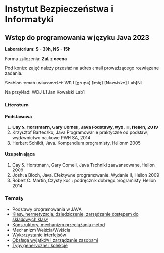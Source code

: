 # Instytut Bezpieczeństwa i Informatyki
## Wstęp do programowania w języku Java 2023
**Laboratorium: S - 30h, NS - 15h**

Forma zaliczenia: **Zal. z ocena**

Pod koniec zajęć należy przesłać na adres email prowadzącego rozwiązane zadania. 

Szablon tematu wiadomości: WDJ [grupa] [Imię] [Nazwisko] Lab[N]

Na przykład: WDJ L1 Jan Kowalski Lab1

### Literatura
#### Podstawowa
1. **Cay S. Horstmann, Gary Cornell, Java Podstawy, wyd. 11, Helion, 2019**
2. Krzysztof Barteczko, Java Programowanie praktyczne od podstaw, wydawnictwo naukowe PWN SA, 2014
3. Herbert Schildt, Java. Kompendium programisty, Helionm 2005

#### Uzupełniająca
1.	Cay S. Horstmann, Gary Cornell, Java Techniki zaawansowane, Helion 2009
2.	Joshua Bloch, Java. Efektywne programowanie. Wydanie II, Helion 2009
3.	Robert C. Martin, Czysty kod : podręcznik dobrego programisty, Helion 2014

### Tematy

* [Podstawy programowania w JAVA](#)
* [Klasy, hermetyzacja, dziedziczenie, zarządzanie dostępem do składowych klasy](#)
* [Konstruktory, mechanizm przeciążania metod](#)
* [Mechanizm Wejścia/Wyjścia](#)
* [Wykorzystanie interfejsów](#)
* [Obsługa wyjątków i zarządzanie zasobami](#)
* [Typy generyczne i kolekcje](#)
